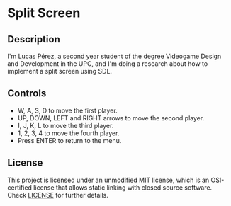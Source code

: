 # Split Screen

## Description

I'm Lucas Pérez, a second year student of the degree Videogame Design and Development in the UPC, and I'm doing a research about how to implement a split screen using SDL.
 
## Controls

 - W, A, S, D to move the first player.
 - UP, DOWN, LEFT and RIGHT arrows to move the second player.
 - I, J, K, L to move the third player.
 - 1, 2, 3, 4 to move the fourth player.
 - Press ENTER to return to the menu.

## License

This project is licensed under an unmodified MIT license, which is an OSI-certified license that allows static linking with closed source software. Check [LICENSE](LICENSE) for further details.
